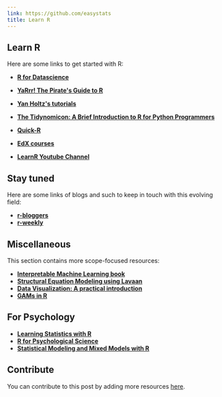 ```yaml
---
link: https://github.com/easystats
title: Learn R
---
```


## Learn R

Here are some links to get started with R:

  - [**R for Datascience**](https://r4ds.had.co.nz/)
  - [**YaRrr\! The Pirate's Guide to R**](https://bookdown.org/ndphillips/YaRrr/)
  - [**Yan Holtz's tutorials**](https://www.yan-holtz.com/teaching)
  - [**The Tidynomicon: A Brief Introduction to R for Python Programmers**](https://gvwilson.github.io/tidynomicon/)


  - [**Quick-R**](https://www.statmethods.net/r-tutorial/index.html)
  - [**EdX courses**](https://www.edx.org/learn/r-programming)
  - [**LearnR Youtube Channel**](https://www.youtube.com/user/TheLearnR/)
  
  

## Stay tuned

Here are some links of blogs and such to keep in touch with this
evolving field:

  - [**r-bloggers**](https://www.r-bloggers.com/)
  - [**r-weekly**](https://rweekly.org )
  



## Miscellaneous

This section contains more scope-focused resources:

  - [**Interpretable Machine Learning book**](https://christophm.github.io/interpretable-ml-book/)
  - [**Structural Equation Modeling using Lavaan**](https://curranbauer.org/wp-content/uploads/2019/04/SEM-R-notes-for-web-2019.pdf)
  - [**Data Visualization: A practical introduction**](https://socviz.co/)
  - [**GAMs in R**](https://noamross.github.io/gams-in-r-course/)
  

## For Psychology

  - [**Learning Statistics with R**](https://learningstatisticswithr.com/)
  - [**R for Psychological Science**](https://psyr.org/)
  - [**Statistical Modeling and Mixed Models with R**](https://github.com/singmann/mixed_model_workshop)

## Contribute

You can contribute to this post by adding more resources
[here](https://github.com/easystats/blog/master/content/ressources.md).